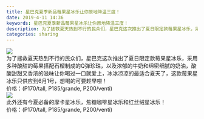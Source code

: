 ```yaml
---
title: 星巴克夏季新品莓果星冰乐让你原地降温三度！
date: 2019-4-11 14:36
keywords: 星巴克夏季新品莓果星冰乐让你原地降温三度！
description: 为了拯救夏天热到不行的民众们，星巴克这次推出了夏日限定款莓果星冰乐，采用多种酸甜的莓果搭配石榴制成的Q弹珍珠，以及浓郁的牛奶和绵密细腻的奶油，酸酸甜甜又香浓的滋味让你喝过一口就爱上，冰冰凉凉的最适合夏天了，这款莓果星冰乐只供应到6月1号，想
categories: sharing
---
```

<td class="t_f" id="postmessage_3461871">


<img aid="1137501" data-cf-modified-7f10b094360ab049a004061a-="" file="data/attachment/forum/201904/11/143046kes2dds20pkdkhaz.jpg.thumb.jpg" id="aimg_1137501" inpost="1" onclick="" onmouseover="" src="http://www.flw.ph/data/attachment/forum/201904/11/143046kes2dds20pkdkhaz.jpg" style="cursor:pointer" zoomfile="data/attachment/forum/201904/11/143046kes2dds20pkdkhaz.jpg"/>


<br/>
为了拯救夏天热到不行的民众们，星巴克这次推出了夏日限定款莓果星冰乐，采用多种酸甜的莓果搭配石榴制成的Q弹珍珠，以及浓郁的牛奶和绵密细腻的奶油，酸酸甜甜又香浓的滋味让你喝过一口就爱上，冰冰凉凉的最适合夏天了，这款莓果星冰乐只供应到6月1号，想喝的可要趁早啦！<br/>
价格：(P170/tall, P185/grande, P200/venti)<br/>

<img aid="1137503" data-cf-modified-7f10b094360ab049a004061a-="" file="data/attachment/forum/201904/11/143047cc4x86o8cvz4kc48.jpg.thumb.jpg" id="aimg_1137503" inpost="1" onclick="" onmouseover="" src="http://www.flw.ph/data/attachment/forum/201904/11/143047cc4x86o8cvz4kc48.jpg" style="cursor:pointer" zoomfile="data/attachment/forum/201904/11/143047cc4x86o8cvz4kc48.jpg"/>


<br/>
此外还有今夏必备的摩卡星冰乐，焦糖咖啡星冰乐和红丝绒星冰乐！<br/>
价格：(P170/tall, P185/grande, P200/venti) <br/>
</td>
